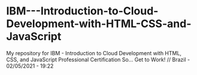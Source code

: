 # IBM---Introduction-to-Cloud-Development-with-HTML-CSS-and-JavaScript
My repository for IBM - Introduction to Cloud Development with HTML, CSS, and JavaScript Professional Certification
So... Get to Work! // Brazil - 02/05/2021 - 19:22
